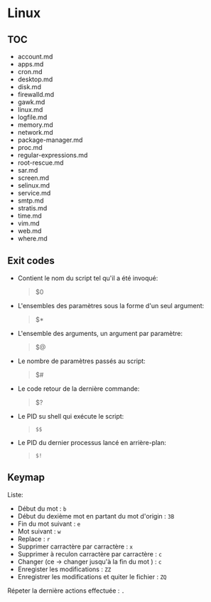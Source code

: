 # Linux

## TOC

* account.md
* apps.md
* cron.md
* desktop.md
* disk.md
* firewalld.md
* gawk.md
* linux.md
* logfile.md
* memory.md
* network.md
* package-manager.md
* proc.md
* regular-expressions.md
* root-rescue.md
* sar.md
* screen.md
* selinux.md
* service.md
* smtp.md
* stratis.md
* time.md
* vim.md
* web.md
* where.md

## Exit codes

* Contient le nom du script tel qu'il a été invoqué:
   > $0
* L'ensembles des paramètres sous la forme d'un seul argument:
  > $*
* L'ensemble des arguments, un argument par paramètre:
  >  $@
* Le nombre de paramètres passés au script:
  > $#
* Le code retour de la dernière commande:
  > $?
* Le PID su shell qui exécute le script:
  > `$$`
* Le PID du dernier processus lancé en arrière-plan:
  > `$!`

## Keymap

Liste:

* Début du mot : `b`
* Début du dexième mot en partant du mot d'origin : `3B`
* Fin du mot suivant : `e`
* Mot suivant : `w`
* Replace : `r`
* Supprimer carractère par carractère : `x`
* Supprimer à reculon carractère par carractère : `c`
* Changer (ce -> changer jusqu'à la fin du mot ) : `c`
* Enregister les modifications : `ZZ`
* Enregistrer les modifications et quiter le fichier : `ZQ`

Répeter la dernière actions effectuée : `.`